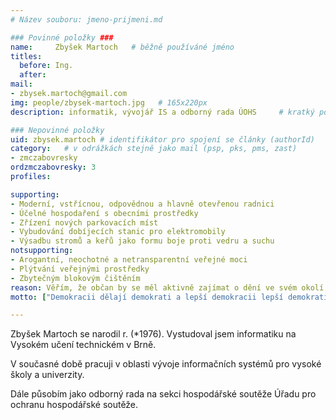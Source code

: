 ```yaml
---
# Název souboru: jmeno-prijmeni.md

### Povinné položky ###
name:     Zbyšek Martoch   # běžně používáné jméno
titles:
  before: Ing. 
  after:
mail:
- zbysek.martoch@gmail.com
img: people/zbysek-martoch.jpg   # 165x220px
description: informatik, vývojář IS a odborný rada ÚOHS 	# kratký popis, max 160 znaků

### Nepovinné položky
uid: zbysek.martoch # identifikátor pro spojení se články (authorId)
category: 	# v odrážkách stejně jako mail (psp, pks, pms, zast)
- zmczabovresky
ordzmczabovresky: 3
profiles:

supporting:
- Moderní, vstřícnou, odpovědnou a hlavně otevřenou radnici
- Účelné hospodaření s obecními prostředky
- Zřízení nových parkovacích míst
- Vybudování dobíjecích stanic pro elektromobily
- Výsadbu stromů a keřů jako formu boje proti vedru a suchu
notsupporting:
- Arogantní, neochotné a netransparentní veřejné moci
- Plýtvání veřejnými prostředky
- Zbytečným blokovým čištěním
reason: Věřím, že občan by se měl aktivně zajímat o dění ve svém okolí a snažit se uplatnit své schopnosti ve prospěch společnosti. Pouze široká nabídka kandidátů a velké množství soutěžících subjektů zaktraktivní komunální volby pro voliče a vytvoří potřebný tlak na kvalitu volených zástupců.
motto: ["Demokracii dělají demokrati a lepší demokracii lepší demokrati. Pravda je ve všem, i v politice, nejpraktičtější.", "Tomáš Garrigue Masaryk"]

---
```


Zbyšek Martoch se narodil r. (\*1976). Vystudoval jsem informatiku na Vysokém učení technickém v Brně.

V současné době pracuji v oblasti vývoje informačních systémů pro vysoké školy a univerzity.

Dále působím jako odborný rada na sekci hospodářské soutěže Úřadu pro ochranu hospodářské soutěže.
